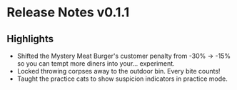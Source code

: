 # Release Notes v0.1.1

## Highlights
- Shifted the Mystery Meat Burger's customer penalty from -30% → -15% so you can tempt more diners into your... experiment.
- Locked throwing corpses away to the outdoor bin. Every bite counts!
- Taught the practice cats to show suspicion indicators in practice mode.

